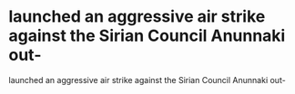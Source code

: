 # launched an aggressive air strike against the Sirian Council Anunnaki out-

launched an aggressive air strike against the Sirian Council Anunnaki out-